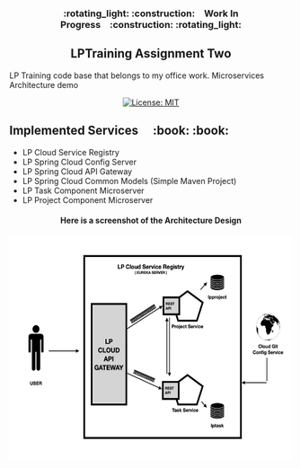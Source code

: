 <h3 align="center">:rotating_light: :construction:&ensp;&ensp;Work In Progress&ensp;&ensp;:construction: :rotating_light:</h3>
<h2 align="center">LPTraining Assignment Two </h2>

<P>LP Training code base that belongs to my office work. Microservices Architecture demo</p>

<!-- Badges -->
<p align="center">
  <a href="LICENSE.md">
    <img src="https://img.shields.io/badge/License-MIT-blue.svg" alt="License: MIT" height="18">
  </a>
</p>

<h2>Implemented Services &ensp;&ensp;:book: :book:</h2>

<ul>
    <li>LP Cloud Service Registry</li>
    <li>LP Spring Cloud Config Server</li>
    <li>LP Spring Cloud API Gateway</li>
    <li>LP Spring Cloud Common Models (Simple Maven Project)</li>
    <li>LP Task Component Microserver</li>
    <li>LP Project Component Microserver</li>
</ul> 


<h4 align="center">Here is a screenshot of the Architecture Design</h4>
<!-- image -->
<img src="../assest/lpSpringMicro.png"
alt="App Screenshots" height="400" width="880">

